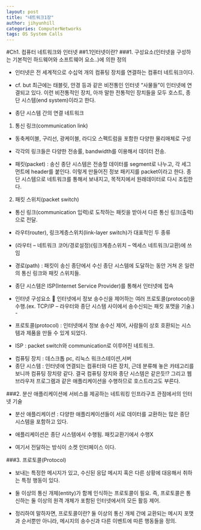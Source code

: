 ```yaml
---
layout: post
title: "네트워크1장"
author: jihyunhill
categories: ComputerNetworks
tags: OS System Calls
---
```


#Ch1. 컴퓨터 네트워크와 인터넷
##1.1인터넷이란? 
###1.	구성요소(인터넷을 구성하는 기본적인 하드웨어와 소프트웨어 요소..)에 의한 정의
- 인터넷은 전 세계적으로 수십억 개의 컴퓨팅 장치를 연결하는 컴퓨터 네트워크이다.

- cf. but 최근에는 태블릿, 안경 등과 같은 비전통인 인터넷 “사물들”이 인터넷에 연결되고 있다. 이런 비전통적인 장치, 아까 말한 전통적인 장치들을 모두 호스트, 종단 시스템(end system)이라고 한다. 

- 종단 시스템 간의 연결 네트워크

 1. 통신 링크(communication link)
- 동축케이블, 구리선, 광케이블, 라디오 스펙트럼을 포함한 다양한 물리매체로 구성

- 각각의 링크들은 다양한 전송률, bandwidth를 이용해서 데이터 전송. 

- 패킷(packet) : 송신 종단 시스템은 전송할 데이터를 segment로 나누고, 각 세그먼트에 header를 붙인다. 이렇게 만들어진 정보 패키지를 packet이라고 한다. 종단 시스템으로 네트워크를 통해서 보내지고, 목적지에서 원래데이터로 다시 조립한다.

 2. 패킷 스위치(packet switch)
- 통신 링크(communication 입력)로 도착하는 패킷을 받아서 다른 통신 링크(출력)으로 전달.

- 라우터router), 링크계층스위치(link-layer switch)가 대표적인 두 종류

- (라우터 – 네트워크 코어/경로설정)(링크계층스위치 – 엑세스 네트워크/교환)에 쓰임

- 경로(path) : 패킷이 송신 종단에서 수신 종단 시스템에 도달하는 동안 거쳐 온 일련의 통신 링크와 패킷 스위치들.

- 종단 시스템은 ISP(Internet Service Provider)를 통해서 인터넷에 접속

- 인터넷 구성요소  인터넷에서 정보 송수신을 제어하는 여러 프로토콜(protocol)을 수행.(ex. TCP/IP – 라우터와 종단 시스템 사이에서 송수신되는 패킷 포맷을 기술.) - 

- 프로토콜(protocol) : 인터넷에서 정보 송수신 제어, 사람들이 상호 호환되는 시스템과 제품을 만들 수 있게 되었다. 

- ISP : packet switch와 communication로 이루어진 네트워크. 
* 컴퓨팅 장치 : 데스크톱 pc, 리눅스 워크스테이션,서버
* 종단 시스템 : 인터넷에 연결되는 컴퓨터와 다른 장치, 근데 분류해 놓은 카테고리를 보니까 컴퓨팅 장치랑 같다. 결국 컴퓨팅 장치와 종단 시스템은 같은듯!? 그리고 웹 브라우저 프로그램과 같은 애플리케이션을 수행하므로 호스트라고도 부른다. 

###2.	분산 애플리케이션에 서비스를 제공하는 네트워킹 인프라구조 관점에서의 인터넷 기술 
- 분산 애플리케이션 : 다양한 애플리케이션들이 서로 데이터를 교환하는 많은 종단 시스템을 포함하고 있다. 

- 애플리케이션은 종단 시스템에서 수행됨. 패킷교환기에서 수행X

- 여기서 전달하는 방식이 소켓 인터페이스 이다.

###3.	프로토콜(Protocol)
- 보내는 특정한 메시지가 있고, 수신된 응답 메시지 혹은 다른 상황에 대응해서 취하는 특정 행동이 있다. 

- 둘 이상의 통신 개체(entity)가 함께 인식하는 프로토콜이 필요. 즉, 프로토콜은 통신하는 둘 이상의 원격 개체가 포함된 인터넷에서의 모든 활등 제어.

- 정리하여 말하자면, 프로토콜이란? 둘 이상의 통신 개체 간에 교환되는 메시지 포맷과 순서뿐만 아니라, 메시지의 송수신과 다른 이벤트에 따른 행동들을 정의.

